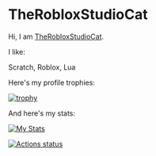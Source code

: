 # TheRobloxStudioCat
Hi, I am [TheRobloxStudioCat](https://www.roblox.com/users/4958844993/profile).

I like:

Scratch,
Roblox, Lua


Here's my profile trophies:

[![trophy](https://github-profile-trophy.vercel.app/?username=TheRobloxStudioCat)](https://github.com/ryo-ma/github-profile-trophy)

And here's my stats:

[![My Stats](https://github-readme-stats.vercel.app/api?username=TheRobloxStudioCat)](https://github.com/anuraghazra/github-readme-stats)

<a href="https://github.com/rojo-rbx/rojo/actions"><img src="https://github.com/rojo-rbx/rojo/workflows/CI/badge.svg" alt="Actions status" /></a>
